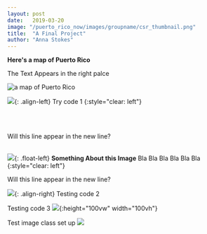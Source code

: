 ```yaml
---
layout: post
date:   2019-03-20
image: "/puerto_rico_now/images/groupname/csr_thumbnail.png"
title:  "A Final Project"
author: "Anna Stokes"
---
```

**Here's a map of Puerto Rico**


The Text Appears in the right palce

 ![a map of Puerto Rico](/puerto_rico_now/images/txu-pclmaps-topo-pr-san_juan-1940.jpg#full)
 



![](/puerto_rico_now/images/txu-pclmaps-topo-pr-san_juan-1940.jpg){: .align-left} Try code 1
{:style="clear: left"}

<br></br>

Will this line appear in the new line?
<br></br>

![](/puerto_rico_now/images/txu-pclmaps-topo-pr-san_juan-1940.jpg){: .float-left}
**Something About this Image**
Bla Bla Bla Bla Bla Bla
{:style="clear: left"}

Will this line appear in the new line?


![](/puerto_rico_now/images/txu-pclmaps-topo-pr-san_juan-1940.jpg){: .align-right}
Testing code 2


Testing code 3
![](/puerto_rico_now/images/txu-pclmaps-topo-pr-san_juan-1940.jpg){:height="100vw" width="100vh"}


Test image class set up
![](/puerto_rico_now/images/txu-pclmaps-topo-pr-san_juan-1940.jpg?classes=float-left)






